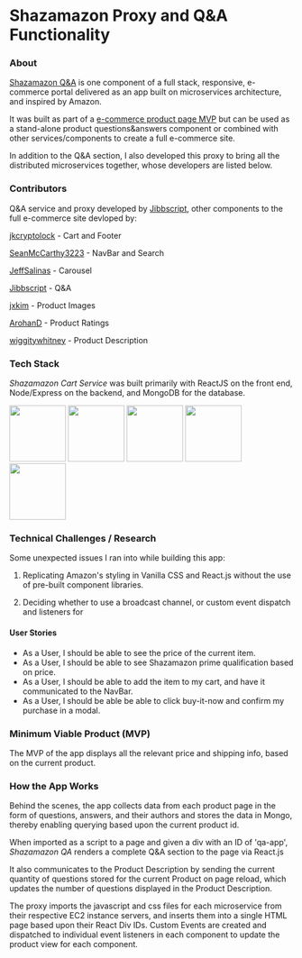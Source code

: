 # Shazamazon Proxy and Q&A Functionality

### About

<a href="https://github.com/shazamazon/modules-qa">Shazamazon Q&A</a> is one component of a full stack, responsive, e-commerce portal delivered as an app built on microservices architecture, and inspired by Amazon.

It was built as part of a <a href="https://github.com/shazamazon">e-commerce product page MVP</a> but can be used as a stand-alone product questions&answers component or combined with other services/components to create a full e-commerce site.

In addition to the Q&A section, I also developed this proxy to bring all the distributed microservices together, whose developers are listed below.

### Contributors

Q&A service and proxy developed by <a href="https://github.com/Jibbscript">Jibbscript</a>, other components to the full e-commerce site devloped by:

 <a href="https://github.com/jkcryptolock">jkcryptolock</a> - Cart and Footer

<a href="https://github.com/SeanMcCarthy3223">SeanMcCarthy3223</a> - NavBar and Search

<a href='https://github.com/JeffSalinas'>JeffSalinas</a> - Carousel

<a href='https://github.com/Jibbscript'>Jibbscript</a> - Q&A

<a href='https://github.com/jxkim'>jxkim</a> - Product Images

<a href='https://github.com/ArohanD'>ArohanD</a> - Product Ratings

<a href='https://github.com/wiggitywhitney'>wiggitywhitney</a> - Product Description

### Tech Stack

_Shazamazon Cart Service_ was built primarily with ReactJS on the front end, Node/Express on the backend, and MongoDB for the database.

<img src="https://lh3.googleusercontent.com/ZIHOUCCxFaB7NirPhEX4K8cyTPIMvxvdJxpuhjb_qJ_dk-z7qEgD8riaR0ODXzXQZYn23zHpFiwGzxTDT88FTLeUMoPqlIjyLKoL1am8MH5pCoJExjL8SUC8uaeeiAjvQB0_vym6" width="100"/>
<img src="https://lh5.googleusercontent.com/_RcI-sgNRX5J0olXzRycjQN3tysoTXbH8kXRfE0AtBY8KkDrINApsrfZGAkczZYGwKTPZlYdJXQyKmWO4zFzvON9Op6Ovcu0GQxwabxWfGJH__oRB6YCC-qD_3b2yj_efkprD8UP" width="100" />
<img src="https://lh5.googleusercontent.com/rdAoVdYKOCnmtev6t7DJrEY7mG4iYsRPqeTH0Z-OrlsVmiea3q5SMtOGNSa7HzJcyxcIcelTacG5gPNgyBoIviiNcLbohQAicvpldcfM32Klb_ewouDRd67OtYhUAU1CEZB4rBqB" width="100" />
<img src="https://lh6.googleusercontent.com/tKlT8lGB2bTDqSilr_a2y8vaO-QBUdcUIYASnslf-RAKTxUEiEBq-_gTVBP0irIP1ZWNuSvp1fouOJrQBXUr0joVmBZzNyOec4jBpOyVogPZMOYhPH6YQwYOiLdZnfuaDnFel9rn" width="100" />
<img src="https://cloud.mongodb.com/static/images/mdb_logo.svg" width='100'/>

### Technical Challenges / Research

Some unexpected issues I ran into while building this app:

1. Replicating Amazon's styling in Vanilla CSS and React.js without the use of pre-built component libraries.

2. Deciding whether to use a broadcast channel, or custom event dispatch and listeners for 

#### User Stories

- As a User, I should be able to see the price of the current item.
- As a User, I should be able to see Shazamazon prime qualification based on price.
- As a User, I should be able to add the item to my cart, and have it communicated to the NavBar.
- As a User, I should be able be able to click buy-it-now and confirm my purchase in a modal.

### Minimum Viable Product (MVP)

The MVP of the app displays all the relevant price and shipping info, based on the current product.

### How the App Works

Behind the scenes, the app collects data from each product page in the form of questions, answers, and their authors and stores the data in Mongo, thereby enabling querying based upon the current product id.

When imported as a script to a page and given a div with an ID of 'qa-app', _Shazamazon QA_ renders a complete Q&A section to the page via React.js

It also communicates to the Product Description by sending the current quantity of questions stored for the current Product on page reload, which updates the number of questions displayed in the Product Description.

The proxy imports the javascript and css files for each microservice from their respective EC2 instance servers, and inserts them into a single HTML page based upon their React Div IDs. Custom Events are created and dispatched to individual event listeners in each component to update the product view for each component.
